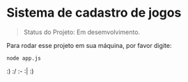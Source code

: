 <h1>Sistema de cadastro de jogos</h1>

>Status do Projeto: Em desemvolvimento.

Para rodar esse projeto em sua máquina, por favor digite:

```
node app.js

```
:)
:/
:-
:|
:)